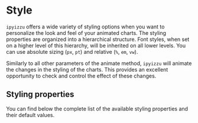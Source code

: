 # Style

`ipyizzu` offers a wide variety of styling options when you want to personalize
the look and feel of your animated charts. The styling properties are organized
into a hierarchical structure. Font styles, when set on a higher level of this
hierarchy, will be inherited on all lower levels. You can use absolute sizing
(`px`, `pt`) and relative (`%`, `em`, `vw`).

Similarly to all other parameters of the animate method, `ipyizzu` will animate
the changes in the styling of the charts. This provides an excellent opportunity
to check and control the effect of these changes.

## Styling properties

You can find below the complete list of the available styling properties and
their default values.
